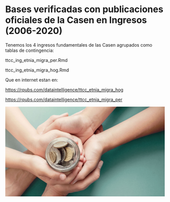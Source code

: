 # Bases verificadas con publicaciones oficiales de la Casen en Ingresos (2006-2020)

Tenemos los 4 ingresos fundamentales de las Casen agrupados como tablas de contingencia:

ttcc_ing_etnia_migra_per.Rmd

ttcc_ing_etnia_migra_hog.Rmd

Que en internet estan en:

https://rpubs.com/dataintelligence/ttcc_etnia_migra_hog

https://rpubs.com/dataintelligence/ttcc_etnia_migra_per


![Ingresos](Low-Income-Children.jpg)
